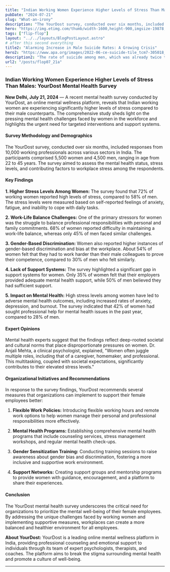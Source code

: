 ```yaml
---
title: "Indian Working Women Experience Higher Levels of Stress Than Males"
pubDate: "2024-07-21"
slug: "What-an-irony"
description: "The YourDost survey, conducted over six months, included responses from 10,000 working professionals across various sectors in India."
hero: "https://img.etimg.com/thumb/width-1600,height-900,imgsize-19878,resizemode-75,msid-86898516/news/company/corporate-trends/world-mental-health-day-india-inc-hastens-plans-to-protect-mental-well-being-of-employees.jpg"
tags: ["flip-flop"]
layout: "../../layouts/BlogPostLayout.astro"
# after this second everything
title2: "Alarming Increase in Male Suicide Rates: A Growing Crisis"
hero2: "https://www.apa.org/images/2022-06-ce-suicide-tile_tcm7-305018_w320_n.jpg"
description2: "The rate of suicide among men, which was already twice that of women in 2014, has increased to 2.5 times"
url2: "/posts/flop07_21a"
---
```

### Indian Working Women Experience Higher Levels of Stress Than Males: YourDost Mental Health Survey

**New Delhi, July 21, 2024** — A recent mental health survey conducted by YourDost, an online mental wellness platform, reveals that Indian working women are experiencing significantly higher levels of stress compared to their male counterparts. The comprehensive study sheds light on the pressing mental health challenges faced by women in the workforce and highlights the urgent need for targeted interventions and support systems.

#### Survey Methodology and Demographics

The YourDost survey, conducted over six months, included responses from 10,000 working professionals across various sectors in India. The participants comprised 5,500 women and 4,500 men, ranging in age from 22 to 45 years. The survey aimed to assess the mental health status, stress levels, and contributing factors to workplace stress among the respondents.

#### Key Findings

**1. Higher Stress Levels Among Women:**
The survey found that 72% of working women reported high levels of stress, compared to 58% of men. The stress levels were measured based on self-reported feelings of anxiety, fatigue, and inability to cope with daily tasks.

**2. Work-Life Balance Challenges:**
One of the primary stressors for women was the struggle to balance professional responsibilities with personal and family commitments. 68% of women reported difficulty in maintaining a work-life balance, whereas only 45% of men faced similar challenges.

**3. Gender-Based Discrimination:**
Women also reported higher instances of gender-based discrimination and bias at the workplace. About 54% of women felt that they had to work harder than their male colleagues to prove their competence, compared to 30% of men who felt similarly.

**4. Lack of Support Systems:**
The survey highlighted a significant gap in support systems for women. Only 35% of women felt that their employers provided adequate mental health support, while 50% of men believed they had sufficient support.

**5. Impact on Mental Health:**
High stress levels among women have led to adverse mental health outcomes, including increased rates of anxiety, depression, and burnout. The survey indicated that 42% of women had sought professional help for mental health issues in the past year, compared to 28% of men.

#### Expert Opinions

Mental health experts suggest that the findings reflect deep-rooted societal and cultural norms that place disproportionate pressures on women. Dr. Anjali Mehta, a clinical psychologist, explained, "Women often juggle multiple roles, including that of a caregiver, homemaker, and professional. This multitasking, coupled with societal expectations, significantly contributes to their elevated stress levels."

#### Organizational Initiatives and Recommendations

In response to the survey findings, YourDost recommends several measures that organizations can implement to support their female employees better:

1. **Flexible Work Policies:** Introducing flexible working hours and remote work options to help women manage their personal and professional responsibilities more effectively.

2. **Mental Health Programs:** Establishing comprehensive mental health programs that include counseling services, stress management workshops, and regular mental health check-ups.

3. **Gender Sensitization Training:** Conducting training sessions to raise awareness about gender bias and discrimination, fostering a more inclusive and supportive work environment.

4. **Support Networks:** Creating support groups and mentorship programs to provide women with guidance, encouragement, and a platform to share their experiences.

#### Conclusion

The YourDost mental health survey underscores the critical need for organizations to prioritize the mental well-being of their female employees. By addressing the unique challenges faced by working women and implementing supportive measures, workplaces can create a more balanced and healthier environment for all employees.

**About YourDost:**
YourDost is a leading online mental wellness platform in India, providing professional counseling and emotional support to individuals through its team of expert psychologists, therapists, and coaches. The platform aims to break the stigma surrounding mental health and promote a culture of well-being.

---